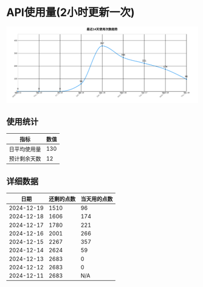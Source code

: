 # API使用量(2小时更新一次)



 ![走势图](./chart.svg)

## 使用统计

| 指标 | 数值 |
|------|------|
| 日平均使用量 | 130 |
| 预计剩余天数 | 12 |

## 详细数据

| 日期 | 还剩的点数 | 当天用的点数 |
|------|------------|-------------|
| 2024-12-19 | 1510 | 96 |
| 2024-12-18 | 1606 | 174 |
| 2024-12-17 | 1780 | 221 |
| 2024-12-16 | 2001 | 266 |
| 2024-12-15 | 2267 | 357 |
| 2024-12-14 | 2624 | 59 |
| 2024-12-13 | 2683 | 0 |
| 2024-12-12 | 2683 | 0 |
| 2024-12-11 | 2683 | N/A |
